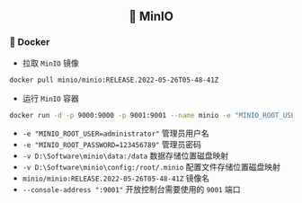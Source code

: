 <h2 align="center">📔 MinIO</h2>

### 🐳 Docker

* 拉取 `MinIO` 镜像

```bash
docker pull minio/minio:RELEASE.2022-05-26T05-48-41Z
```

* 运行 `MinIO` 容器

```bash
docker run -d -p 9000:9000 -p 9001:9001 --name minio -e "MINIO_ROOT_USER=administrator" -e "MINIO_ROOT_PASSWORD=123456789" -v D:\Software\minio\data:/data -v D:\Software\minio\config:/root/.minio minio/minio:RELEASE.2022-05-26T05-48-41Z server /data --console-address ":9001"
```

* `-e "MINIO_ROOT_USER=administrator"` 管理员用户名
* `-e "MINIO_ROOT_PASSWORD=123456789"` 管理员密码
* `-v D:\Software\minio\data:/data` 数据存储位置磁盘映射
* `-v D:\Software\minio\config:/root/.minio` 配置文件存储位置磁盘映射
* `minio/minio:RELEASE.2022-05-26T05-48-41Z` 镜像名
* `--console-address ":9001"` 开放控制台需要使用的 `9001` 端口
